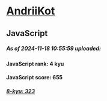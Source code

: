 # [AndriiKot](https://www.codewars.com/users/AndriiKot) 

## JavaScript

##### As of 2024-11-18 10:55:59 uploaded:

#### JavaScript rank: 4 kyu

#### JavaScript score: 655

##### [8-kyu: 323](https://github.com/AndriiKot/JavaScript__CodeWars/tree/main/kyu-8)

